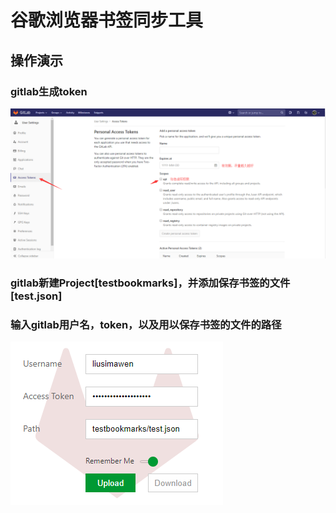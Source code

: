 ﻿# 谷歌浏览器书签同步工具

## 操作演示
### gitlab生成token
![](./images/generate-token.png)<br>
### gitlab新建Project[testbookmarks]，并添加保存书签的文件[test.json]<br>
### 输入gitlab用户名，token，以及用以保存书签的文件的路径
![](./images/popup.png)<br>